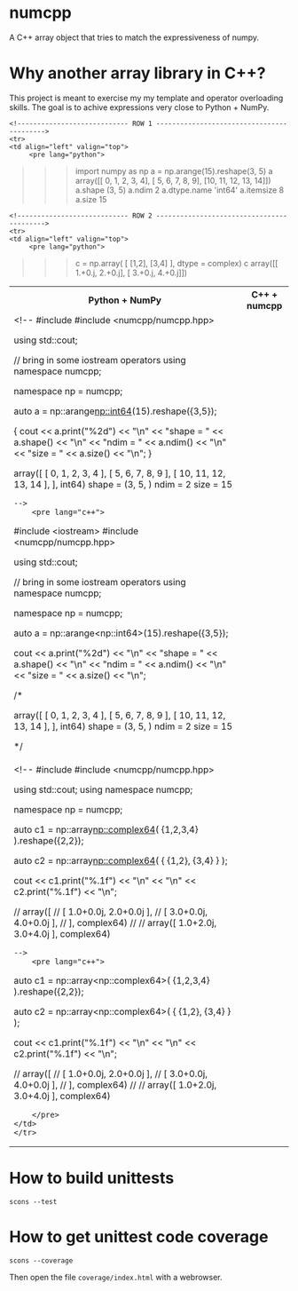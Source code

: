 numcpp
======

A C++ array object that tries to match the expressiveness of numpy.


Why another array library in C++?
=================================

This project is meant to exercise my my template and operator overloading skills.  The goal
is to achive expressions very close to Python + NumPy.

<table>
    <tr>
        <th>Python + NumPy</th>
        <th>C++ + numcpp</th>
    </tr>

    <!---------------------------- ROW 1 ------------------------------------------>
    <tr>
    <td align="left" valign="top">
         <pre lang="python">









>>> import numpy as np
>>> a = np.arange(15).reshape(3, 5)
>>> a
array([[ 0,  1,  2,  3,  4],
       [ 5,  6,  7,  8,  9],
       [10, 11, 12, 13, 14]])
>>> a.shape
(3, 5)
>>> a.ndim
2
>>> a.dtype.name
'int64'
>>> a.itemsize
8
>>> a.size
15
         </pre>
    </td>
    <td align="left" valign="top">
    <!--
#include <iostream>
#include <numcpp/numcpp.hpp>

using std::cout;

// bring in some iostream operators
using namespace numcpp;

namespace np = numcpp;

auto a = np::arange<np::int64>(15).reshape({3,5});

{
cout
    << a.print("%2d")          << "\n"
    << "shape = " << a.shape() << "\n"
    << "ndim  = " << a.ndim()  << "\n"
    << "size  = " << a.size()  << "\n";
}

array([
    [  0,  1,  2,  3,  4 ],
    [  5,  6,  7,  8,  9 ],
    [ 10, 11, 12, 13, 14 ],
], int64)
shape = (3, 5, )
ndim  = 2
size  = 15

    -->
        <pre lang="c++">
#include &lt;iostream&gt;
#include &lt;numcpp/numcpp.hpp&gt;

using std::cout;

// bring in some iostream operators
using namespace numcpp;

namespace np = numcpp;

auto a = np::arange&lt;np::int64&gt;(15).reshape({3,5});

cout
    &lt;&lt; a.print(&quot;%2d&quot;)          &lt;&lt; &quot;\n&quot;
    &lt;&lt; &quot;shape = &quot; &lt;&lt; a.shape() &lt;&lt; &quot;\n&quot;
    &lt;&lt; &quot;ndim  = &quot; &lt;&lt; a.ndim()  &lt;&lt; &quot;\n&quot;
    &lt;&lt; &quot;size  = &quot; &lt;&lt; a.size()  &lt;&lt; &quot;\n&quot;;

/*

array([
    [  0,  1,  2,  3,  4 ],
    [  5,  6,  7,  8,  9 ],
    [ 10, 11, 12, 13, 14 ],
], int64)
shape = (3, 5, )
ndim  = 2
size  = 15

*/
        </pre>
    </td>
    </tr>

    <!---------------------------- ROW 2 ------------------------------------------>
    <tr>
    <td align="left" valign="top">
         <pre lang="python">
>>> c = np.array(
    [ [1,2], [3,4] ], dtype = complex)
>>> c
array([[ 1.+0.j,  2.+0.j],
       [ 3.+0.j,  4.+0.j]])
         </pre>
    </td>
    <td align="left" valign="top">
    <!--
#include <iostream>
#include <numcpp/numcpp.hpp>

using std::cout;
using namespace numcpp;

namespace np = numcpp;

auto c1 = np::array<np::complex64>(
    {1,2,3,4}
).reshape({2,2});

auto c2 = np::array<np::complex64>(
    {
        {1,2},
        {3,4}
    }
);

cout
    << c1.print("%.1f") << "\n"
    << "\n"
    << c2.print("%.1f") << "\n";

//    array([
//        [ 1.0+0.0j, 2.0+0.0j ],
//        [ 3.0+0.0j, 4.0+0.0j ],
//    ], complex64)
//
//    array([ 1.0+2.0j, 3.0+4.0j ], complex64)

    -->
        <pre lang="c++">
auto c1 = np::array&lt;np::complex64&gt;(
    {1,2,3,4}
).reshape({2,2});

auto c2 = np::array&lt;np::complex64&gt;(
    {
        {1,2},
        {3,4}
    }
);

cout
    &lt;&lt; c1.print(&quot;%.1f&quot;) &lt;&lt; &quot;\n&quot;
    &lt;&lt; &quot;\n&quot;
    &lt;&lt; c2.print(&quot;%.1f&quot;) &lt;&lt; &quot;\n&quot;;

//    array([
//        [ 1.0+0.0j, 2.0+0.0j ],
//        [ 3.0+0.0j, 4.0+0.0j ],
//    ], complex64)
//
//    array([ 1.0+2.0j, 3.0+4.0j ], complex64)

        </pre>
    </td>
    </tr>




</table>


How to build unittests
======================

`scons --test`


How to get unittest code coverage
=================================

`scons --coverage`

Then open the file `coverage/index.html` with a webrowser.
